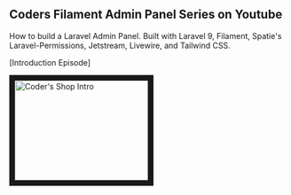 ## Coders Filament Admin Panel Series on Youtube

How to build a Laravel Admin Panel. Built with Laravel 9, Filament, Spatie's Laravel-Permissions, Jetstream, Livewire, and Tailwind CSS.

[Introduction Episode]

<a href="http://www.youtube.com/watch?feature=player_embedded&v=rK-nV-8_7vw
" target="_blank"><img src="http://img.youtube.com/vi/rK-nV-8_7vw/0.jpg" 
alt="Coder's Shop Intro" width="240" height="180" border="10" /></a>
